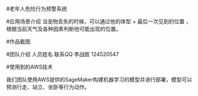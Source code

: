 #老年人危险行为预警系统

#应用场景介绍 当宠物丢失的时候，可以通过他的体型 + 最后一次见到的位置 ，根据当前天气及各种因素判断他可能出现的位置。

#作品截图

#团队介绍 人员姓名 联系QQ 李战胜 124520547 

#使用到的AWS技术

我们团队使用AWS提供的SageMaker构建机器学习的模型并进行部署，模型可以预测行走、站立、坐卧等行为动作。